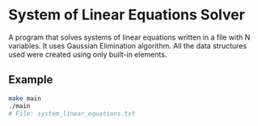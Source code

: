 # System of Linear Equations Solver
A program that solves systems of linear equations written in a file with N variables. It uses Gaussian Elimination algorithm.
All the data structures used were created using only built-in elements.

## Example
```sh
make main
./main
# File: system_linear_equations.txt
```
